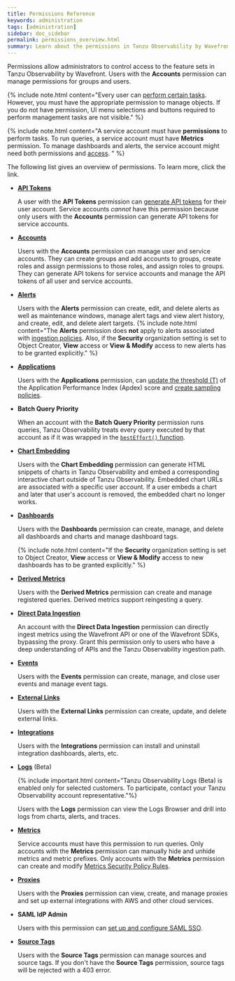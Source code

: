 ```yaml
---
title: Permissions Reference
keywords: administration
tags: [administration]
sidebar: doc_sidebar
permalink: permissions_overview.html
summary: Learn about the permissions in Tanzu Observability by Wavefront.
---
```


Permissions allow administrators to control access to the feature sets in Tanzu Observability by Wavefront. Users with the **Accounts** permission can manage permissions for groups and users.

{% include note.html content="Every user can [perform certain tasks](user-accounts.html#what-can-a-new-user-do). However, you must have the appropriate permission to manage objects. If you do not have permission, UI menu selections and buttons required to perform management tasks are not visible." %}

{% include note.html content="A service account must have **permissions** to perform tasks. To run queries, a service account must have **Metrics** permission. To manage dashboards and alerts, the service account might need both permissions and [access](access.html). " %}

The following list gives an overview of permissions. To learn more, click the link.

- **[API Tokens](users_account_managing.html#generate-an-api-token)**

    A user with the **API Tokens** permission can [generate API tokens](users_account_managing.html#generate-an-api-token) for their user account. Service accounts *cannot* have this permission because only users with the **Accounts** permission can generate API tokens for service accounts.

- **[Accounts](users_roles.html)** 
    
    Users with the **Accounts** permission can manage user and service accounts. They can create groups and add accounts to groups, create roles and assign permissions to those roles, and assign roles to groups. They can generate API tokens for service accounts and manage the API tokens of all user and service accounts.
    
- **[Alerts](alerts.html)** 

    Users with the **Alerts** permission can create, edit, and delete alerts as well as maintenance windows, manage alert tags and view alert history, and create, edit, and delete alert targets. 
    {% include note.html content="The **Alerts** permission does **not** apply to alerts associated with [ingestion policies](ingestion_policies.html#permissions). Also, if the **Security** organization setting is set to Object Creator, **View** access or **View & Modify** access to new alerts has to be granted explicitly." %}
    
- **[Applications](tracing_apdex.html)** 

    Users with the **Applications** permission, can [update the threshold (T)](tracing_apdex.html) of the Application Performance Index (Apdex) score and [create sampling policies](trace_sampling_policies.html).
    
- **Batch Query Priority** 

    When an account with the **Batch Query Priority** permission runs queries, Tanzu Observability treats every query executed by that account as if it was wrapped in the [`bestEffort()` function](ts_bestEffort.html).
    
- **[Chart Embedding](ui_sharing.html#embed-a-chart-in-other-uis)**  
    
    Users with the **Chart Embedding** permission can generate HTML snippets of charts in Tanzu Observability and embed a corresponding interactive chart outside of Tanzu Observability. Embedded chart URLs are associated with a specific user account. If a user embeds a chart and later that user's account is removed, the embedded chart no longer works.
    
- **[Dashboards](ui_dashboards.html)** 

    Users with the **Dashboards** permission can create, manage, and delete all dashboards and charts and manage dashboard tags.
   
    {% include note.html content="If the **Security** organization setting is set to Object Creator, **View** access or **View & Modify** access to new dashboards has to be granted explicitly." %}
   
 - **[Derived Metrics](derived_metrics.html)** 
     
     Users with the **Derived Metrics** permission can create and manage registered queries. Derived metrics support reingesting a query.
     
- **[Direct Data Ingestion](direct_ingestion.html)**
    
    An account with the **Direct Data Ingestion** permission can directly ingest metrics using the Wavefront API or one of the Wavefront SDKs, bypassing the proxy. Grant this permission only to users who have a deep understanding of APIs and the Tanzu Observability ingestion path.
    
- **[Events](events.html)** 

    Users with the **Events** permission can create, manage, and close user events and manage event tags.
    
- **[External Links](external_links_managing.html)** 

    Users with the **External Links** permission can create, update, and delete external links.
    
- **[Integrations](integrations.html)**

    Users with the **Integrations** permission can install and uninstall integration dashboards, alerts, etc.
    
- **[Logs](logging_overview.html)** (Beta)
    
    {% include important.html content="Tanzu Observability Logs (Beta) is enabled only for selected customers. To participate, contact your Tanzu Observability account representative."%}

    Users with the **Logs** permission can view the Logs Browser and drill into logs from charts, alerts, and traces.
        
- **[Metrics](metric_types.html)**

    Service accounts must have this permission to run queries. Only accounts with the **Metrics** permission can manually hide and unhide metrics and metric prefixes. Only accounts with the **Metrics** permission can create and modify [Metrics Security Policy Rules](metrics_security.html).
    
- **[Proxies](proxies_installing.html#manage-proxy-services)** 

    Users with the **Proxies** permission can view, create, and manage proxies and set up external integrations with AWS and other cloud services.
    
- **SAML IdP Admin**

    Users with this permission can [set up and configure SAML SSO](auth_self_service_sso.html).
    
- **[Source Tags](sources_managing.html)**

    Users with the **Source Tags** permission can manage sources and source tags. If you don't have the **Source Tags** permission, source tags will be rejected with a 403 error.
